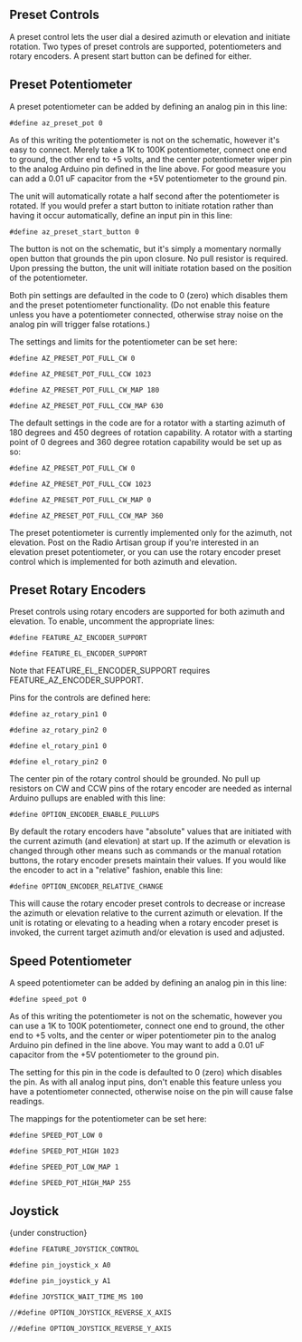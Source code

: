 ## Preset Controls

A preset control lets the user dial a desired azimuth or elevation and initiate rotation.  Two types of preset controls are supported, potentiometers and rotary encoders.  A present start button can be defined for either.

## Preset Potentiometer

A preset potentiometer can be added by defining an analog pin in this line:

`#define az_preset_pot 0`

As of this writing the potentiometer is not on the schematic, however it's easy to connect.  Merely take a 1K to 100K potentiometer, connect one end to ground, the other end to +5 volts, and the center potentiometer wiper pin to the analog Arduino pin defined in the line above.  For good measure you can add a 0.01 uF capacitor from the +5V potentiometer to the ground pin.

The unit will automatically rotate a half second after the potentiometer is rotated.  If you would prefer a start button to initiate rotation rather than having it occur automatically, define an input pin in this line:

`#define az_preset_start_button 0`

The button is not on the schematic, but it's simply a momentary normally open button that grounds the pin upon closure.  No pull resistor is required.  Upon pressing the button, the unit will initiate rotation based on the position of the potentiometer.

Both pin settings are defaulted in the code to 0 (zero) which disables them and the preset potentiometer functionality.  (Do not enable this feature unless you have a potentiometer connected, otherwise stray noise on the analog pin will trigger false rotations.)

The settings and limits for the potentiometer can be set here:

`#define AZ_PRESET_POT_FULL_CW 0`

`#define AZ_PRESET_POT_FULL_CCW 1023`

`#define AZ_PRESET_POT_FULL_CW_MAP 180`

`#define AZ_PRESET_POT_FULL_CCW_MAP 630`

The default settings in the code are for a rotator with a starting azimuth of 180 degrees and 450 degrees of rotation capability.  A rotator with a starting point of 0 degrees and 360 degree rotation capability would be set up as so:

`#define AZ_PRESET_POT_FULL_CW 0`

`#define AZ_PRESET_POT_FULL_CCW 1023`

`#define AZ_PRESET_POT_FULL_CW_MAP 0`

`#define AZ_PRESET_POT_FULL_CCW_MAP 360`

The preset potentiometer is currently implemented only for the azimuth, not elevation.  Post on the Radio Artisan group if you're interested in an elevation preset potentiometer, or you can use the rotary encoder preset control which is implemented for both azimuth and elevation.

## Preset Rotary Encoders

Preset controls using rotary encoders are supported for both azimuth and elevation.  To enable, uncomment the appropriate lines:

`#define FEATURE_AZ_ENCODER_SUPPORT`

`#define FEATURE_EL_ENCODER_SUPPORT`

Note that FEATURE_EL_ENCODER_SUPPORT requires FEATURE_AZ_ENCODER_SUPPORT.

Pins for the controls are defined here:

`#define az_rotary_pin1 0`

`#define az_rotary_pin2 0`

`#define el_rotary_pin1 0`

`#define el_rotary_pin2 0`

The center pin of the rotary control should be grounded.  No pull up resistors on CW and CCW pins of the rotary encoder are needed as internal Arduino pullups are enabled with this line:

`#define OPTION_ENCODER_ENABLE_PULLUPS`

By default the rotary encoders have "absolute" values that are initiated with the current azimuth (and elevation) at start up.  If the azimuth or elevation is changed through other means such as commands or the manual rotation buttons, the rotary encoder presets maintain their values.  If you would like the encoder to act in a "relative" fashion, enable this line:

`#define OPTION_ENCODER_RELATIVE_CHANGE`

This will cause the rotary encoder preset controls to decrease or increase the azimuth or elevation relative to the current azimuth or elevation.  If the unit is rotating or elevating to a heading when a rotary encoder preset is invoked, the current target azimuth and/or elevation is used and adjusted.

## Speed Potentiometer

A speed potentiometer can be added by defining an analog pin in this line:

`#define speed_pot 0`

As of this writing the potentiometer is not on the schematic, however you can use a 1K to 100K potentiometer, connect one end to ground, the other end to +5 volts, and the center or wiper potentiometer pin to the analog Arduino pin defined in the line above.  You may want to add a 0.01 uF capacitor from the +5V potentiometer to the ground pin.

The setting for this pin in the code is defaulted to 0 (zero) which disables the pin.  As with all analog input pins, don't enable this feature unless you have a potentiometer connected, otherwise noise on the pin will cause false readings.

The mappings for the potentiometer can be set here:

`#define SPEED_POT_LOW 0`

`#define SPEED_POT_HIGH 1023`

`#define SPEED_POT_LOW_MAP 1`

`#define SPEED_POT_HIGH_MAP 255`

## Joystick

{under construction}

`#define FEATURE_JOYSTICK_CONTROL `

`#define pin_joystick_x A0`

`#define pin_joystick_y A1`

`#define JOYSTICK_WAIT_TIME_MS 100`
     
`//#define OPTION_JOYSTICK_REVERSE_X_AXIS`

`//#define OPTION_JOYSTICK_REVERSE_Y_AXIS`
